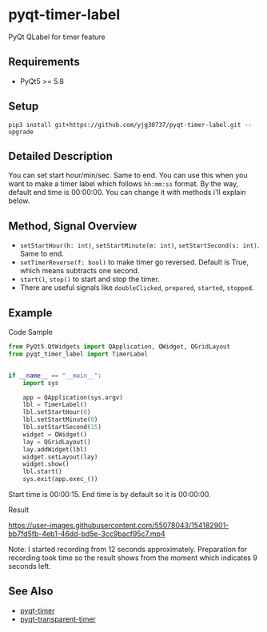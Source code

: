 # pyqt-timer-label
PyQt QLabel for timer feature

## Requirements
* PyQt5 >= 5.8

## Setup
```pip3 install git+https://github.com/yjg30737/pyqt-timer-label.git --upgrade```

## Detailed Description
You can set start hour/min/sec. Same to end. You can use this when you want to make a timer label which follows ```hh:mm:ss``` format. By the way, default end time is 00:00:00. You can change it with methods i'll explain below.

## Method, Signal Overview
* ```setStartHour(h: int)```, ```setStartMinute(m: int)```, ```setStartSecond(s: int)```. Same to end.
* ```setTimerReverse(f: bool)``` to make timer go reversed. Default is True, which means subtracts one second.
* ```start()```, ```stop()``` to start and stop the timer.
* There are useful signals like ```doubleClicked```, ```prepared```, ```started```, ```stopped```.

## Example
Code Sample
```python
from PyQt5.QtWidgets import QApplication, QWidget, QGridLayout
from pyqt_timer_label import TimerLabel


if __name__ == "__main__":
    import sys

    app = QApplication(sys.argv)
    lbl = TimerLabel()
    lbl.setStartHour(0)
    lbl.setStartMinute(0)
    lbl.setStartSecond(15)
    widget = QWidget()
    lay = QGridLayout()
    lay.addWidget(lbl)
    widget.setLayout(lay)
    widget.show()
    lbl.start()
    sys.exit(app.exec_())
```
Start time is 00:00:15. End time is by default so it is 00:00:00. 

Result

https://user-images.githubusercontent.com/55078043/154182901-bb7fd5fb-4eb1-46dd-bd5e-3cc9bacf95c7.mp4

Note: I started recording from 12 seconds approximately. Preparation for recording took time so the result shows from the moment which indicates 9 seconds left.

## See Also
* <a href="https://github.com/yjg30737/pyqt-timer.git">pyqt-timer</a>
* <a href="https://github.com/yjg30737/pyqt-transparent-timer.git">pyqt-transparent-timer</a>
